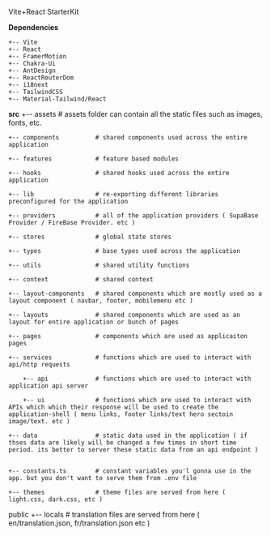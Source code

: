 Vite+React StarterKit

**Dependencies**

    +-- Vite
    +-- React
    +-- FramerMotion
    +-- Chakra-Ui
    +-- AntDesign
    +-- ReactRouterDom
    +-- i18next
    +-- TailwindCSS
    +-- Material-Tailwind/React





**src**
    +-- assets              # assets folder can contain all the static files such as images, fonts, etc.

    +-- components          # shared components used across the entire application

    +-- features            # feature based modules

    +-- hooks               # shared hooks used across the entire application

    +-- lib                 # re-exporting different libraries preconfigured for the application

    +-- providers           # all of the application providers ( SupaBase Provider / FireBase Provider. etc )

    +-- stores              # global state stores

    +-- types               # base types used across the application

    +-- utils               # shared utility functions

    +-- context             # shared context

    +-- layout-components   # shared components which are mostly used as a layout component ( navbar, footer, mobilemenu etc )

    +-- layouts             # shared components which are used as an layout for entire application or bunch of pages

    +-- pages               # components which are used as applicaiton pages

    +-- services            # functions which are used to interact with api/http requests

        +-- api             # functions which are used to interact with application api server

        +-- ui              # functions which are used to interact with APIs which which their response will be used to create the application-shell ( menu links, footer links/text hero sectoin image/text. etc )

    +-- data                # static data used in the application ( if thses data are likely will be changed a few times in short time period. its better to server these static data from an api endpoint )


    +-- constants.ts        # constant variables you'l gonna use in the app. but you don't want to serve them from .env file

    +-- themes              # theme files are served from here ( light.css, dark.css, etc )

public
    +-- locals              # translation files are served from here ( en/translation.json, fr/translation.json etc )